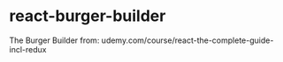 # react-burger-builder
The Burger Builder from: udemy.com/course/react-the-complete-guide-incl-redux

